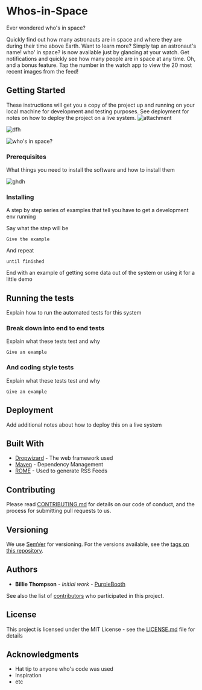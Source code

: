 # Whos-in-Space

Ever wondered who's in space?

Quickly find out how many astronauts are in space and where they are during their time above Earth.
Want to learn more? Simply tap an astronaut's name!
who' in space? is now available just by glancing at your watch. Get notifications and quickly see how many people are in space at any time. 
Oh, and a bonus feature. Tap the number in the watch app to view the 20 most recent images from the feed!

## Getting Started

These instructions will get you a copy of the project up and running on your local machine for development and testing purposes. See deployment for notes on how to deploy the project on a live system.
![attachment](https://user-images.githubusercontent.com/16405013/29244143-68394f68-7fb1-11e7-9864-dec88cd42660.jpg)

![dfh](https://user-images.githubusercontent.com/16405013/29244160-a3cd7e1e-7fb1-11e7-93c1-32c09f3e3532.jpg)

![who's in space?](https://assets.materialup.com/uploads/408512e0-34ba-42d8-85d8-67d2c406d81a/attachment.jpg)


### Prerequisites

What things you need to install the software and how to install them

![ghdh](https://user-images.githubusercontent.com/16405013/29244165-bef4c3be-7fb1-11e7-9258-0df24e36e8c0.jpg)


### Installing

A step by step series of examples that tell you have to get a development env running

Say what the step will be

```
Give the example
```

And repeat

```
until finished
```

End with an example of getting some data out of the system or using it for a little demo

## Running the tests

Explain how to run the automated tests for this system

### Break down into end to end tests

Explain what these tests test and why

```
Give an example
```

### And coding style tests

Explain what these tests test and why

```
Give an example
```

## Deployment

Add additional notes about how to deploy this on a live system

## Built With

* [Dropwizard](http://www.dropwizard.io/1.0.2/docs/) - The web framework used
* [Maven](https://maven.apache.org/) - Dependency Management
* [ROME](https://rometools.github.io/rome/) - Used to generate RSS Feeds

## Contributing

Please read [CONTRIBUTING.md](https://gist.github.com/PurpleBooth/b24679402957c63ec426) for details on our code of conduct, and the process for submitting pull requests to us.

## Versioning

We use [SemVer](http://semver.org/) for versioning. For the versions available, see the [tags on this repository](https://github.com/your/project/tags). 

## Authors

* **Billie Thompson** - *Initial work* - [PurpleBooth](https://github.com/PurpleBooth)

See also the list of [contributors](https://github.com/your/project/contributors) who participated in this project.

## License

This project is licensed under the MIT License - see the [LICENSE.md](LICENSE.md) file for details

## Acknowledgments

* Hat tip to anyone who's code was used
* Inspiration
* etc


